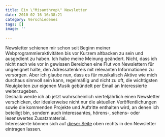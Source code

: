```yaml
---
title: Ein \"Misanthrop\" Newsletter
date: 2010-02-16 16:38:21
category: Verschiedenes
tags: []
image: ''

---
```


Newsletter schienen mir schon seit Beginn meiner Webprogrammieraktivitäten bis vor Kurzem altbacken zu sein und ausgedient zu haben. Ich habe meine Meinung geändert. Nicht, dass ich nicht nach wie vor in gewissen Bereichen eine Flut von Newslettern für ungeeignet halte, den Adressatenkreis mit relevanten Informationen zu versorgen. Aber ich glaube nun, dass es für musikalisch Aktive wie mich durchaus sinnvoll sein kann, regelmäßig und nicht zu oft, die wichtigsten Neuigkeiten zur eigenen Musik gebündelt per Email an Interessierte weiterzugeben.  
Deshalb werde ich ab jetzt wahrscheinlich vierteljährlich einen Newsletter verschicken, der idealerweise nicht nur die aktuellen Veröffentlichungen sowie die kommenden Projekte und Auftritte enthalten wird, an denen ich beteiligt bin, sondern auch interessantes, hörens-, sehens- oder lesenswertes Zusatzmaterial.  
Interessierte können sich auf [dieser Seite](/) oben rechts in den Newsletter eintragen lassen.
